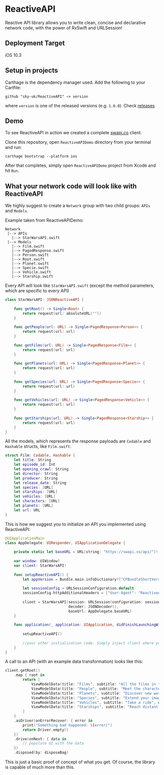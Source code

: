 # ReactiveAPI
Reactive API library allows you to write clean, concise and declarative network code, with the power of RxSwift and URLSession!

## Deployment Target
iOS 10.3

## Setup in projects
Carthage is the dependency manager used. Add the following to your Cartfile:
```shell
github "sky-uk/ReactiveAPI" ~> version
```
where `version` is one of the released versions (e.g. `1.0.0`). Check [releases](https://github.com/sky-uk/ReactiveAPI/releases)

## Demo
To see ReactiveAPI in action we created a complete [swapi.co](https://swapi.co/) client. 

Clone this repository, open `ReactiveAPIDemo` directory from your terminal and run:

```
carthage bootstrap --platform ios
```

After that completes, simply open `ReactiveAPIDemo` project from Xcode and hit `Run`.

## What your network code will look like with ReactiveAPI
We highly suggest to create a `Network` group with two child groups: `APIs` and `Models`. 

Example taken from ReactiveAPIDemo:
```
Network
 |--> APIs
   |--> StarWarsAPI.swift
 |--> Models
   |--> Film.swift
   |--> PagedResponse.swift
   |--> Person.swift
   |--> Root.swift
   |--> Planet.swift
   |--> Specie.swift
   |--> Vehicle.swift
   |--> Starship.swift
```
Every API will look like `StarWarsAPI.swift` (except the method parameters, which are specific to every API)
```swift
class StarWarsAPI: JSONReactiveAPI {
    
    func getRoot() -> Single<Root> {
        return request(url: absoluteURL(""))
    }
    
    func getPeople(url: URL) -> Single<PagedResponse<Person>> {
        return request(url: url)
    }
    
    func getFilms(url: URL) -> Single<PagedResponse<Film>> {
        return request(url: url)
    }
    
    func getPlanets(url: URL) -> Single<PagedResponse<Planet>> {
        return request(url: url)
    }
    
    func getSpecies(url: URL) -> Single<PagedResponse<Specie>> {
        return request(url: url)
    }
    
    func getVehicles(url: URL) -> Single<PagedResponse<Vehicle>> {
        return request(url: url)
    }
    
    func getStarships(url: URL) -> Single<PagedResponse<Starship>> {
        return request(url: url)
    }
}
```
All the models, which represents the response payloads are `Codable` and `Hashable` structs, like `Film.swift`:
```swift
struct Film: Codable, Hashable {
    let title: String
    let episode_id: Int
    let opening_crawl: String
    let director: String
    let producer: String
    let release_date: String
    let species: [URL]
    let starships: [URL]
    let vehicles: [URL]
    let characters: [URL]
    let planets: [URL]
    let url: URL
}
```
This is how we suggest you to initialize an API you implemented using ReactiveAPI:
```swift
@UIApplicationMain
class AppDelegate: UIResponder, UIApplicationDelegate {
    
    private static let baseURL = URL(string: "https://swapi.co/api/")!
    
    var window: UIWindow?
    var client: StarWarsAPI!
    
    func setupReactiveAPI() {
        let appVersion = Bundle.main.infoDictionary?["CFBundleShortVersionString"] as! String
        
        let sessionConfig = URLSessionConfiguration.default
        sessionConfig.httpAdditionalHeaders = ["User-Agent": "ReactiveAPIDemo/\(appVersion)"]
        
        client = StarWarsAPI(session: URLSession(configuration: sessionConfig).rx,
                             decoder: JSONDecoder(),
                             baseUrl: AppDelegate.baseURL)
    }
    
    func application(_ application: UIApplication, didFinishLaunchingWithOptions launchOptions: [UIApplication.LaunchOptionsKey: Any]?) -> Bool {
        
        setupReactiveAPI()
        
        //your other initialization code. Simply inject client where you need it
    }
}
```
A call to an API (with an example data transformation) looks like this:
```swift
client.getRoot()
    .map { root in
        return [
            ViewModelData(title: "Films", subtitle: "All the films in the saga", url: root.films),
            ViewModelData(title: "People", subtitle: "Meet the characters", url: root.people),
            ViewModelData(title: "Planets", subtitle: "Discover new worlds", url: root.planets),
            ViewModelData(title: "Species", subtitle: "Extend your imagination", url: root.species),
            ViewModelData(title: "Vehicles", subtitle: "Take a ride", url: root.vehicles),
            ViewModelData(title: "Starships", subtitle: "Reach distant places fast", url: root.starships)
        ]
    }
    .asDriver(onErrorRecover: { error in
        print("Something bad happened: \(error)")
        return Driver.empty()
    })
    .drive(onNext: { data in
        // populate UI with the data
    })
    .disposed(by: disposeBag)
```
This is just a basic proof of concept of what you get. Of course, the library is capable of much more than this.

